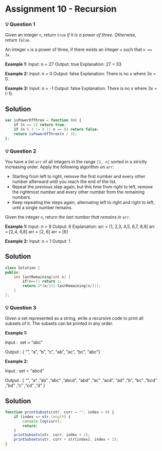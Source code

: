 # **Assignment 10 - Recursion**

### 💡 **Question 1**

Given an integer `n`, return *`true` if it is a power of three. Otherwise, return `false`*.

An integer `n` is a power of three, if there exists an integer `x` such that `n == 3x`.

**Example 1:**
Input: n = 27
Output: true
Explanation: 27 = 33

**Example 2:**
Input: n = 0
Output: false
Explanation: There is no x where 3x = 0.

**Example 3:**
Input: n = -1
Output: false
Explanation: There is no x where 3x = (-1).

## Solution

```javascript
var isPowerOfThree = function (n) {
	if (n == 1) return true;
	if (n % 3 != 0 || n == 0) return false;
	return isPowerOfThree(n / 3);
};
```

### 💡 **Question 2**

You have a list `arr` of all integers in the range `[1, n]` sorted in a strictly increasing order. Apply the following algorithm on `arr`:

- Starting from left to right, remove the first number and every other number afterward until you reach the end of the list.
- Repeat the previous step again, but this time from right to left, remove the rightmost number and every other number from the remaining numbers.
- Keep repeating the steps again, alternating left to right and right to left, until a single number remains.

Given the integer `n`, return *the last number that remains in* `arr`.

**Example 1:**
Input: n = 9
Output: 6
Explanation:
arr = [1, 2,3, 4,5, 6,7, 8,9]
arr = [2,4, 6,8]
arr = [2, 6]
arr = [6]

**Example 2:**
Input: n = 1
Output: 1

## Solution

```cpp
class Solution {
public:
    int lastRemaining(int n) {
        if(n==1) return 1;
        return 2*(n/2+1-lastRemaining(n/2));
    }
};
```

### 💡 **Question 3**

Given a set represented as a string, write a recursive code to print all subsets of it. The subsets can be printed in any order.

**Example 1:**

Input :  set = “abc”

Output : { “”, “a”, “b”, “c”, “ab”, “ac”, “bc”, “abc”}

**Example 2:**

Input : set = “abcd”

Output : { “”, “a” ,”ab” ,”abc” ,”abcd”, “abd” ,”ac” ,”acd”, “ad” ,”b”, “bc” ,”bcd” ,”bd” ,”c” ,”cd” ,”d” }

## Solution

```javascript
function printSubsets(str, curr = "", index = 0) {
	if (index == str.length) {
		console.log(curr);
		return;
	}
	printSubsets(str, curr, index + 1);
	printSubsets(str, curr + str[index], index + 1);
}
```
